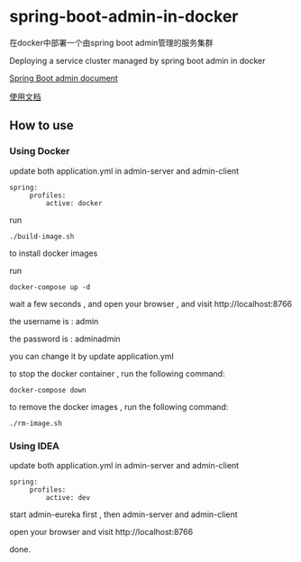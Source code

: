 # spring-boot-admin-in-docker
在docker中部署一个由spring boot admin管理的服务集群 

Deploying a service cluster managed by spring boot admin in docker

[Spring Boot admin document](http://codecentric.github.io/spring-boot-admin/2.0.2/#getting-started)

[使用文档](https://github.com/liumapp/spring-boot-admin-in-docker/wiki)

## How to use

### Using Docker

update both application.yml in admin-server and admin-client


    spring:
         profiles:
             active: docker
             
run 

    ./build-image.sh
    
to install docker images

run 

    docker-compose up -d
    
wait a few seconds , and open your browser , and visit http://localhost:8766

the username is : admin

the password is : adminadmin

you can change it by update application.yml

to stop the docker container , run the following command:

    docker-compose down
    
to remove the docker images , run the following command:

    ./rm-image.sh                                

### Using IDEA

update both application.yml in admin-server and admin-client

    spring:
         profiles:
             active: dev
             
start admin-eureka first , then admin-server and admin-client

open your browser and visit http://localhost:8766

done.   

